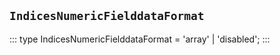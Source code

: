 ## `IndicesNumericFielddataFormat`
:::
type IndicesNumericFielddataFormat = 'array' | 'disabled';
:::
